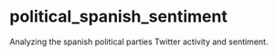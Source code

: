 # political_spanish_sentiment
Analyzing the spanish political parties Twitter activity and sentiment.
